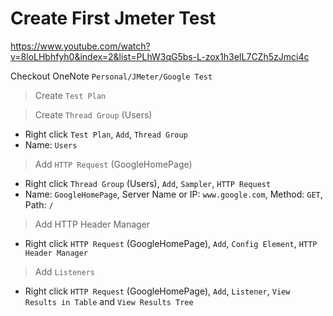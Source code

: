 # Create First Jmeter Test

https://www.youtube.com/watch?v=8loLHbhfyh0&index=2&list=PLhW3qG5bs-L-zox1h3eIL7CZh5zJmci4c

Checkout OneNote `Personal/JMeter/Google Test`

> Create `Test Plan`

> Create `Thread Group` (Users)

- Right click `Test Plan`, `Add`, `Thread Group`
- Name: `Users`

> Add `HTTP Request` (GoogleHomePage)

- Right click `Thread Group` (Users), `Add`, `Sampler`, `HTTP Request`
- Name: `GoogleHomePage`, Server Name or IP: `www.google.com`, Method: `GET`, Path: `/`

> Add HTTP Header Manager

- Right click `HTTP Request` (GoogleHomePage), `Add`, `Config Element`, `HTTP Header Manager`

> Add `Listeners`

- Right click `HTTP Request` (GoogleHomePage), `Add`, `Listener`, `View Results in Table` and `View Results Tree`
